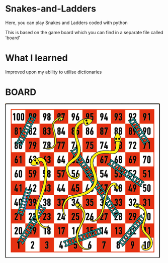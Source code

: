 # Snakes-and-Ladders
Here, you can play Snakes and Ladders coded with python

This is based on the game board which you can find in a separate file called 'board'

# What I learned
Improved upon my ability to utilise dictionaries

# BOARD

![](Board.png)
